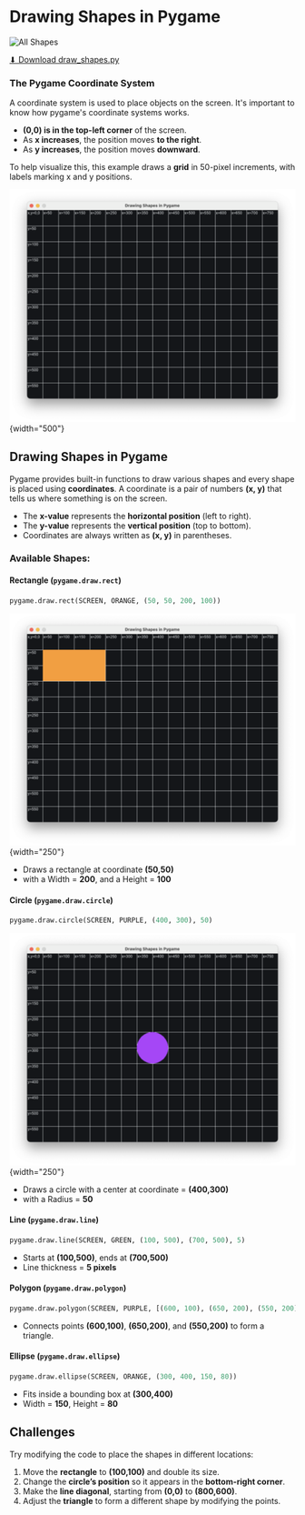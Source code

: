 # Drawing Shapes in Pygame

![All Shapes](../draw_all_shapes.png)

<a href="../draw_shapes.py" download class="md-button md-button--primary">
    ⬇ Download draw_shapes.py
</a>

### The Pygame Coordinate System

A coordinate system is used to place objects on the screen.  It's important to know how pygame's coordinate systems works.

- **(0,0) is in the top-left corner** of the screen.
- As **x increases**, the position moves **to the right**.
- As **y increases**, the position moves **downward**.

To help visualize this, this example draws a **grid** in 50-pixel increments, with labels marking x and y positions.

![Coordinate System](coordinate_system.png){width="500"}

## Drawing Shapes in Pygame

Pygame provides built-in functions to draw various shapes and every shape is placed using **coordinates**. A coordinate is a pair of numbers **(x, y)** that tells us where something is on the screen.

- The **x-value** represents the **horizontal position** (left to right).
- The **y-value** represents the **vertical position** (top to bottom).
- Coordinates are always written as **(x, y)** in parentheses.

### Available Shapes:
#### **Rectangle (`pygame.draw.rect`)**
   ```python
   pygame.draw.rect(SCREEN, ORANGE, (50, 50, 200, 100))
   ```
   ![Orange Rectangle](draw_rect.png){width="250"}

   - Draws a rectangle at coordinate **(50,50)**
   - with a Width = **200**, and a Height = **100**

#### **Circle (`pygame.draw.circle`)**
   ```python
   pygame.draw.circle(SCREEN, PURPLE, (400, 300), 50)
   ```
   ![Purple Circle](draw_circle.png){width="250"}

   - Draws a circle with a center at coordinate = **(400,300)**
   - with a Radius = **50**

#### **Line (`pygame.draw.line`)**
   ```python
   pygame.draw.line(SCREEN, GREEN, (100, 500), (700, 500), 5)
   ```
   - Starts at **(100,500)**, ends at **(700,500)**
   - Line thickness = **5 pixels**

#### **Polygon (`pygame.draw.polygon`)**
   ```python
   pygame.draw.polygon(SCREEN, PURPLE, [(600, 100), (650, 200), (550, 200)])
   ```
   - Connects points **(600,100)**, **(650,200)**, and **(550,200)** to form a triangle.

#### **Ellipse (`pygame.draw.ellipse`)**
   ```python
   pygame.draw.ellipse(SCREEN, ORANGE, (300, 400, 150, 80))
   ```
   - Fits inside a bounding box at **(300,400)**
   - Width = **150**, Height = **80**

## Challenges
Try modifying the code to place the shapes in different locations:

1. Move the **rectangle** to **(100,100)** and double its size.
2. Change the **circle’s position** so it appears in the **bottom-right corner**.
3. Make the **line diagonal**, starting from **(0,0)** to **(800,600)**.
4. Adjust the **triangle** to form a different shape by modifying the points.